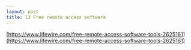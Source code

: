 ```yaml
---
layout: post
title: 13 Free remote access software
---
```


[https://www.lifewire.com/free-remote-access-software-tools-2625161](https://www.lifewire.com/free-remote-access-software-tools-2625161)

